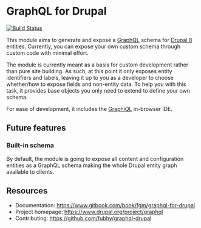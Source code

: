 # GraphQL for Drupal

[![Build Status](https://travis-ci.org/fubhy/graphql-drupal.svg?branch=8.x-3.x)](https://travis-ci.org/fubhy/graphql-drupal)

This module aims to generate and expose a [GraphQL] schema for [Drupal 8]
entities. Currently, you can expose your own custom schema through custom code
with minimal effort.

[Drupal 8]: https://www.drupal.org/8
[GraphQL]: http://graphql.org/

The module is currently meant as a basis for custom development rather than pure
site building. As such, at this point it only exposes entity identifiers and labels, 
leaving it up to you as a developer to choose whether/how to expose fields and 
non-entity data. To help you with this task, it provides base objects you only 
need to extend to define your own schema.

For ease of development, it includes the [GraphiQL] in-browser IDE.

[GraphiQL]: https://github.com/graphql/graphiql

## Future features

### Built-in schema

By default, the module is going to expose all content and configuration entities as a 
GraphQL schema making the whole Drupal entity graph available to clients.

## Resources
 
* Documentation: https://www.gitbook.com/book/fgm/graphql-for-drupal
* Project homepage: https://www.drupal.org/project/graphql
* Contributing: https://github.com/fubhy/graphql-drupal

